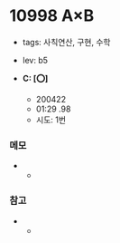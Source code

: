 # 10998 A×B

 - tags: 사칙연산, 구현, 수학
 - lev: b5

- **C: [:o:]**
  - 200422
  - 01:29 .98 
  - 시도: 1번

### 메모
 - -

### 참고
 - -

